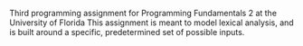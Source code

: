 Third programming assignment for Programming Fundamentals 2 at the University of Florida
This assignment is meant to model lexical analysis, and is built around a specific, predetermined set of possible inputs.
